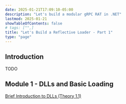```yaml
---
date: 2025-01-21T17:09:10-05:00
description: "Let's build a modular gRPC RAT in .NET"
lastmod: 2025-01-21
showTableOfContents: false
# tags: ["",]
title: "Let's Build a Reflective Loader - Part 1"
type: "page"
---
```



## Introduction
TODO

## Module 1 - DLLs and Basic Loading
[Brief Introduction to DLLs (Theory 1.1)](../module01/intro_DLLs/)
